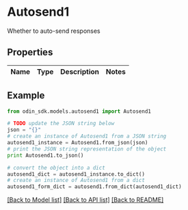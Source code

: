 # Autosend1

Whether to auto-send responses

## Properties

Name | Type | Description | Notes
------------ | ------------- | ------------- | -------------

## Example

```python
from odin_sdk.models.autosend1 import Autosend1

# TODO update the JSON string below
json = "{}"
# create an instance of Autosend1 from a JSON string
autosend1_instance = Autosend1.from_json(json)
# print the JSON string representation of the object
print Autosend1.to_json()

# convert the object into a dict
autosend1_dict = autosend1_instance.to_dict()
# create an instance of Autosend1 from a dict
autosend1_form_dict = autosend1.from_dict(autosend1_dict)
```
[[Back to Model list]](../README.md#documentation-for-models) [[Back to API list]](../README.md#documentation-for-api-endpoints) [[Back to README]](../README.md)


